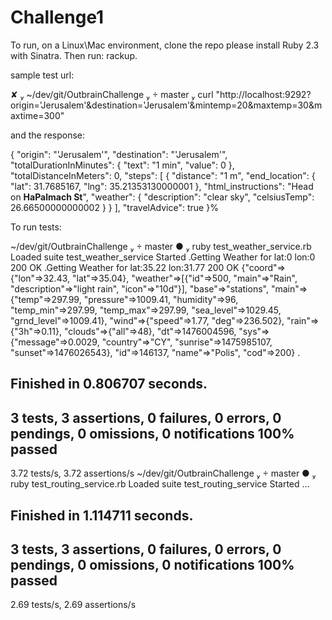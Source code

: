 # Challenge1

To run, on a Linux\Mac environment, 
clone the repo
please install Ruby 2.3 with Sinatra.
Then run: rackup.

sample test url:

 ✘  ~/dev/git/OutbrainChallenge   master  curl "http://localhost:9292?origin='Jerusalem'&destination='Jerusalem'&mintemp=20&maxtemp=30&maxtime=300"

and the response:


{
  "origin": "'Jerusalem'",
  "destination": "'Jerusalem'",
  "totalDurationInMinutes": {
    "text": "1 min",
    "value": 0
  },
  "totalDistanceInMeters": 0,
  "steps": [
    {
      "distance": "1 m",
      "end_location": {
        "lat": 31.7685167,
        "lng": 35.21353130000001
      },
      "html_instructions": "Head on <b>HaPalmach St</b>",
      "weather": {
        "description": "clear sky",
        "celsiusTemp": 26.66500000000002
      }
    }
  ],
  "travelAdvice": true
}%

To run tests:

 ~/dev/git/OutbrainChallenge   master ●  ruby test_weather_service.rb
Loaded suite test_weather_service
Started
.Getting Weather for lat:0 lon:0
200
OK
.Getting Weather for lat:35.22 lon:31.77
200
OK
{"coord"=>{"lon"=>32.43, "lat"=>35.04}, "weather"=>[{"id"=>500, "main"=>"Rain", "description"=>"light rain", "icon"=>"10d"}], "base"=>"stations", "main"=>{"temp"=>297.99, "pressure"=>1009.41, "humidity"=>96, "temp_min"=>297.99, "temp_max"=>297.99, "sea_level"=>1029.45, "grnd_level"=>1009.41}, "wind"=>{"speed"=>1.77, "deg"=>236.502}, "rain"=>{"3h"=>0.11}, "clouds"=>{"all"=>48}, "dt"=>1476004596, "sys"=>{"message"=>0.0029, "country"=>"CY", "sunrise"=>1475985107, "sunset"=>1476026543}, "id"=>146137, "name"=>"Polis", "cod"=>200}
.

Finished in 0.806707 seconds.
-------------------------------------------------------------------------------------------------------------------------------------
3 tests, 3 assertions, 0 failures, 0 errors, 0 pendings, 0 omissions, 0 notifications
100% passed
-------------------------------------------------------------------------------------------------------------------------------------
3.72 tests/s, 3.72 assertions/s
 ~/dev/git/OutbrainChallenge   master ●  ruby test_routing_service.rb
Loaded suite test_routing_service
Started
...

Finished in 1.114711 seconds.
-------------------------------------------------------------------------------------------------------------------------------------
3 tests, 3 assertions, 0 failures, 0 errors, 0 pendings, 0 omissions, 0 notifications
100% passed
-------------------------------------------------------------------------------------------------------------------------------------
2.69 tests/s, 2.69 assertions/s

